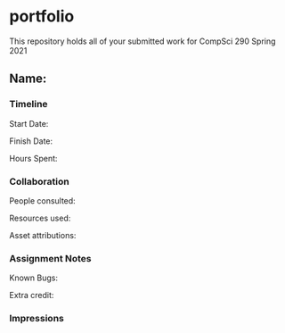 # portfolio

This repository holds all of your submitted work for CompSci 290 Spring 2021

## Name: 


### Timeline

Start Date: 

Finish Date: 

Hours Spent:


### Collaboration

People consulted:

Resources used:

Asset attributions:


### Assignment Notes

Known Bugs:

Extra credit:


### Impressions
